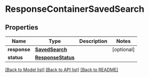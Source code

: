 # ResponseContainerSavedSearch

## Properties
Name | Type | Description | Notes
------------ | ------------- | ------------- | -------------
**response** | [**SavedSearch**](SavedSearch.md) |  | [optional] 
**status** | [**ResponseStatus**](ResponseStatus.md) |  | 

[[Back to Model list]](../README.md#documentation-for-models) [[Back to API list]](../README.md#documentation-for-api-endpoints) [[Back to README]](../README.md)


